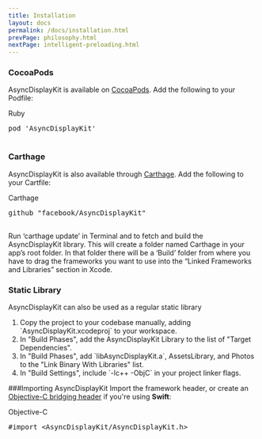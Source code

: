 ```yaml
---
title: Installation
layout: docs
permalink: /docs/installation.html
prevPage: philosophy.html
nextPage: intelligent-preloading.html
---
```


### CocoaPods

AsyncDisplayKit is available on <a href="http://cocoapods.org">CocoaPods</a>.  Add the following to your Podfile:

<div class = "highlight-group">
<span class="language-toggle"><a data-lang="ruby" class = "active">Ruby</a></span>

<div class = "code">
	<pre lang="ruby" class="ruby">
pod 'AsyncDisplayKit'
	</pre>
</div>
</div>


### Carthage

AsyncDisplayKit is also available through <a href="https://github.com/Carthage/Carthage">Carthage</a>. Add the following to your Cartfile:

<div class = "highlight-group">
<span class="language-toggle"><a data-lang="carthage" class = "active">Carthage</a></span>
<div class = "code">
	<pre lang="carthage" class="carthage">
github "facebook/AsyncDisplayKit"
	</pre>
</div>
</div>

Run ‘carthage update’ in Terminal and to fetch and build the AsyncDisplayKit library. This will create a folder named Carthage in your app’s root folder. In that folder there will be a ‘Build’ folder from where you have to drag the frameworks you want to use into the “Linked Frameworks and Libraries” section in Xcode.

### Static Library

AsyncDisplayKit can also be used as a regular static library
<ol>
<li>Copy the project to your codebase manually, adding `AsyncDisplayKit.xcodeproj` to your workspace.</li>
<li>In "Build Phases", add the AsyncDisplayKit Library to the list of "Target Dependencies".</li>
<li>In "Build Phases", add `libAsyncDisplayKit.a`, AssetsLibrary, and Photos to the "Link Binary With Libraries" list.</li>
<li>In "Build Settings", include `-lc++ -ObjC` in your project linker flags.</li>
</ol>

###Importing AsyncDisplayKit
Import the framework header, or create an <a href="https://developer.apple.com/library/ios/documentation/swift/conceptual/buildingcocoaapps/MixandMatch.html">Objective-C bridging header</a> if you're using **Swift**:

<div class = "highlight-group">
<span class="language-toggle"><a data-lang="objective-c" class = "active objcButton">Objective-C</a></span>
<div class = "code">
	<pre lang="objc" class="objc">
#import &lt;AsyncDisplayKit/AsyncDisplayKit.h&gt;
	</pre>
</div>
</div>
